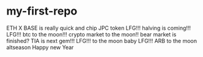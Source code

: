 # my-first-repo
ETH
X
BASE is really quick and chip
JPC token
LFG!!!
halving is coming!!!
LFG!!!
btc to the moon!!!
crypto market to the moon!!
bear market is finished?
TIA is next gem!!!
LFG!!!
to the moon baby
LFG!!!
ARB to the moon
altseason
Happy new Year
